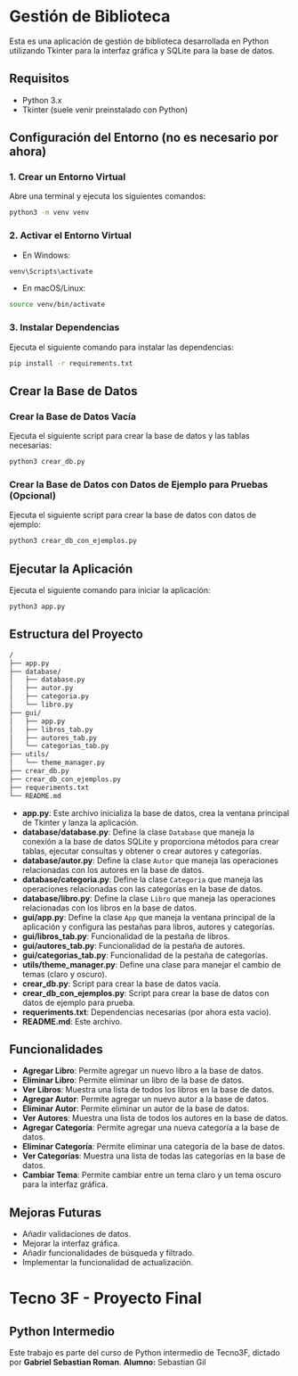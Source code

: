 # Gestión de Biblioteca

Esta es una aplicación de gestión de biblioteca desarrollada en Python utilizando Tkinter para la interfaz gráfica y SQLite para la base de datos.

## Requisitos

- Python 3.x
- Tkinter (suele venir preinstalado con Python)

## Configuración del Entorno (no es necesario por ahora)

### 1. Crear un Entorno Virtual

Abre una terminal y ejecuta los siguientes comandos:

```sh
python3 -m venv venv
```

### 2. Activar el Entorno Virtual

- En Windows:

```sh
venv\Scripts\activate
```

- En macOS/Linux:

```sh
source venv/bin/activate
```

### 3. Instalar Dependencias

Ejecuta el siguiente comando para instalar las dependencias:

```sh
pip install -r requirements.txt
```

## Crear la Base de Datos

### Crear la Base de Datos Vacía

Ejecuta el siguiente script para crear la base de datos y las tablas necesarias:

```sh
python3 crear_db.py
```

### Crear la Base de Datos con Datos de Ejemplo para Pruebas (Opcional)

Ejecuta el siguiente script para crear la base de datos con datos de ejemplo:

```sh
python3 crear_db_con_ejemplos.py
```

## Ejecutar la Aplicación

Ejecuta el siguiente comando para iniciar la aplicación:

```sh
python3 app.py
```

## Estructura del Proyecto

```sh
/
├── app.py
├── database/
│   ├── database.py
│   ├── autor.py
│   ├── categoria.py
│   └── libro.py
├── gui/
│   ├── app.py
│   ├── libros_tab.py
│   ├── autores_tab.py
│   └── categorias_tab.py
├── utils/
│   └── theme_manager.py
├── crear_db.py
├── crear_db_con_ejemplos.py
├── requeriments.txt
└── README.md
```

- **app.py**: Este archivo inicializa la base de datos, crea la ventana principal de Tkinter y lanza la aplicación.
- **database/database.py**: Define la clase `Database` que maneja la conexión a la base de datos SQLite y proporciona métodos para crear tablas, ejecutar consultas y obtener o crear autores y categorías.
- **database/autor.py**: Define la clase `Autor` que maneja las operaciones relacionadas con los autores en la base de datos.
- **database/categoria.py**: Define la clase `Categoria` que maneja las operaciones relacionadas con las categorías en la base de datos.
- **database/libro.py**: Define la clase `Libro` que maneja las operaciones relacionadas con los libros en la base de datos.
- **gui/app.py**: Define la clase `App` que maneja la ventana principal de la aplicación y configura las pestañas para libros, autores y categorías.
- **gui/libros_tab.py**: Funcionalidad de la pestaña de libros.
- **gui/autores_tab.py**: Funcionalidad de la pestaña de autores.
- **gui/categorias_tab.py**: Funcionalidad de la pestaña de categorías.
- **utils/theme_manager.py**: Define una clase para manejar el cambio de temas (claro y oscuro).
- **crear_db.py**: Script para crear la base de datos vacía.
- **crear_db_con_ejemplos.py**: Script para crear la base de datos con datos de ejemplo para prueba.
- **requeriments.txt**: Dependencias necesarias (por ahora esta vacio).
- **README.md**: Este archivo.

## Funcionalidades

- **Agregar Libro**: Permite agregar un nuevo libro a la base de datos.
- **Eliminar Libro**: Permite eliminar un libro de la base de datos.
- **Ver Libros**: Muestra una lista de todos los libros en la base de datos.
- **Agregar Autor**: Permite agregar un nuevo autor a la base de datos.
- **Eliminar Autor**: Permite eliminar un autor de la base de datos.
- **Ver Autores**: Muestra una lista de todos los autores en la base de datos.
- **Agregar Categoría**: Permite agregar una nueva categoría a la base de datos.
- **Eliminar Categoría**: Permite eliminar una categoría de la base de datos.
- **Ver Categorías**: Muestra una lista de todas las categorías en la base de datos.
- **Cambiar Tema**: Permite cambiar entre un tema claro y un tema oscuro para la interfaz gráfica.

## Mejoras Futuras

- Añadir validaciones de datos.
- Mejorar la interfaz gráfica.
- Añadir funcionalidades de búsqueda y filtrado.
- Implementar la funcionalidad de actualización.

# Tecno 3F - Proyecto Final
## Python Intermedio
Este trabajo es parte del curso de Python intermedio de Tecno3F, dictado por **Gabriel Sebastian Roman**.
**Alumno:** Sebastian Gil